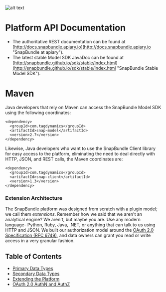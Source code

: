![alt text](images/smartcosmos.png "SMART COSMOS Logo")

# Platform API Documentation
  * The authoritative REST documentation can be found at [http://docs.snapbundle.apiary.io](http://docs.snapbundle.apiary.io "SnapBundle at apiary").
  * The latest stable Model SDK JavaDoc can be found at [http://snapbundle.github.io/sdk/stable/index.html](http://snapbundle.github.io/sdk/stable/index.html "SnapBundle Stable Model SDK").

# Maven
Java developers that rely on Maven can access the SnapBundle Model SDK using the following coordinates:

    <dependency>
      <groupId>com.tagdynamics</groupId>
      <artifactId>snap-model</artifactId>
      <version>2.7</version>
    </dependency>

Likewise, Java developers who want to use the SnapBundle Client library for easy access to the platform, eliminating the
need to deal directly with HTTP, JSON, and REST calls, the Maven coordinates are:

    <dependency>
      <groupId>com.tagdynamics</groupId>
      <artifactId>snap-client</artifactId>
      <version>1.3</version>
    </dependency>

### Extension Architecture
The SnapBundle platform was designed from scratch with a plugin model; we call them *extensions*. Remember how we said
that we aren't an analytical engine? We aren't, but maybe you are. Use any modern language- Python, Ruby, Java, .NET, or
anything that can talk to us using HTTP and JSON. We built our authorization model around the
[OAuth 2.0 Specification (RFC 6749)](http://tools.ietf.org/html/rfc6749 "OAuth 2.0 Specification"), and data owners can
grant you read or write access in a very granular fashion.

## Table of Contents
  * [Primary Data Types](DATA_TYPES.md#primary "Primary Data Type")
  * [Secondary Data Types](DATA_TYPES.md#secondary "Secondary Data Type")
  * [Extending the Platform](EXTENSION_FRAMEWORK.md "Extension Framework")
  * [OAuth 2.0 AuthN and AuthZ](OAUTH_GUIDE.md "OAuth 2.0 with Extensions")
 
